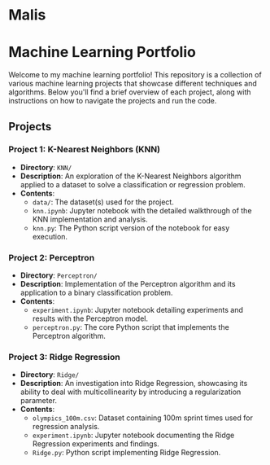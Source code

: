 # Malis
# Machine Learning Portfolio

Welcome to my machine learning portfolio! This repository is a collection of various machine learning projects that showcase different techniques and algorithms. Below you'll find a brief overview of each project, along with instructions on how to navigate the projects and run the code.

## Projects

### Project 1: K-Nearest Neighbors (KNN)

- **Directory**: `KNN/`
- **Description**: An exploration of the K-Nearest Neighbors algorithm applied to a dataset to solve a classification or regression problem.
- **Contents**:
  - `data/`: The dataset(s) used for the project.
  - `knn.ipynb`: Jupyter notebook with the detailed walkthrough of the KNN implementation and analysis.
  - `knn.py`: The Python script version of the notebook for easy execution.

### Project 2: Perceptron

- **Directory**: `Perceptron/`
- **Description**: Implementation of the Perceptron algorithm and its application to a binary classification problem.
- **Contents**:
  - `experiment.ipynb`: Jupyter notebook detailing experiments and results with the Perceptron model.
  - `perceptron.py`: The core Python script that implements the Perceptron algorithm.

### Project 3: Ridge Regression

- **Directory**: `Ridge/`
- **Description**: An investigation into Ridge Regression, showcasing its ability to deal with multicollinearity by introducing a regularization parameter.
- **Contents**:
  - `olympics_100m.csv`: Dataset containing 100m sprint times used for regression analysis.
  - `experiment.ipynb`: Jupyter notebook documenting the Ridge Regression experiments and findings.
  - `Ridge.py`: Python script implementing Ridge Regression.

